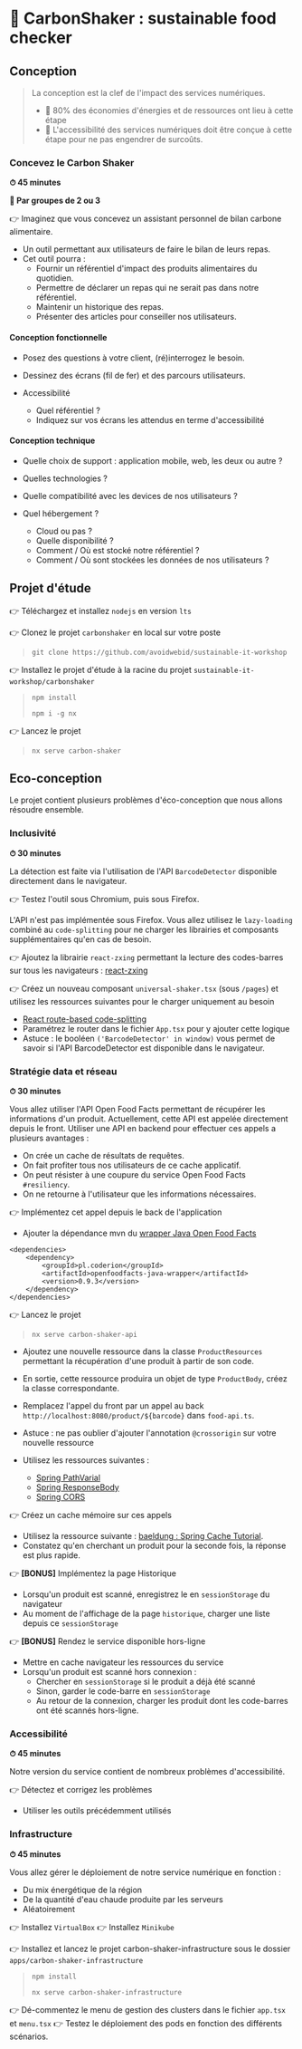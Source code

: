 # 🍹 CarbonShaker : sustainable food checker

## Conception

>La conception est la clef de l'impact des services numériques.
>- 🎯 80% des économies d'énergies et de ressources ont lieu à cette étape
>- 🎯 L'accessibilité des services numériques doit être conçue à cette étape pour ne pas engendrer de surcoûts.

### Concevez le Carbon Shaker

**⏱ 45 minutes**

**🤝 Par groupes de 2 ou 3**

👉 Imaginez que vous concevez un assistant personnel de bilan carbone alimentaire.
- Un outil permettant aux utilisateurs de faire le bilan de leurs repas.
- Cet outil pourra : 
  - Fournir un référentiel d'impact des produits alimentaires du quotidien.
  - Permettre de déclarer un repas qui ne serait pas dans notre référentiel.
  - Maintenir un historique des repas.
  - Présenter des articles pour conseiller nos utilisateurs.

#### Conception fonctionnelle
  - Posez des questions à votre client, (ré)interrogez le besoin.
  - Dessinez des écrans (fil de fer) et des parcours utilisateurs.


  - Accessibilité
    - Quel référentiel ?
    - Indiquez sur vos écrans les attendus en terme d'accessibilité

#### Conception technique
  - Quelle choix de support : application mobile, web, les deux ou autre ?
  - Quelles technologies ?
  - Quelle compatibilité avec les devices de nos utilisateurs ?


  - Quel hébergement ? 
    - Cloud ou pas ?
    - Quelle disponibilité ?
    - Comment / Où est stocké notre référentiel ?
    - Comment / Où sont stockées les données de nos utilisateurs ?

## Projet d'étude
👉 Téléchargez et installez `nodejs` en version `lts`

👉 Clonez le projet `carbonshaker` en local sur votre poste

>`git clone https://github.com/avoidwebid/sustainable-it-workshop`

👉 Installez le projet d'étude à la racine du projet `sustainable-it-workshop/carbonshaker`

>`npm install`
> 
>`npm i -g nx`

👉 Lancez le projet 

>`nx serve carbon-shaker`

## Eco-conception

Le projet contient plusieurs problèmes d'éco-conception que nous allons résoudre ensemble.

### Inclusivité

**⏱ 30 minutes**

La détection est faite via l'utilisation de l'API `BarcodeDetector` disponible directement dans le navigateur.

👉 Testez l'outil sous Chromium, puis sous Firefox.

L'API n'est pas implémentée sous Firefox. 
Vous allez utilisez le `lazy-loading` combiné au `code-splitting` pour ne charger les librairies et composants supplémentaires qu'en cas de besoin.

👉 Ajoutez la librairie `react-zxing` permettant la lecture des codes-barres sur tous les navigateurs : [react-zxing](https://github.com/nomadoda/react-zxing)

👉 Créez un nouveau composant `universal-shaker.tsx` (sous `/pages`) et utilisez les ressources suivantes pour le charger uniquement au besoin
- [React route-based code-splitting](https://reactjs.org/docs/code-splitting.html#route-based-code-splitting)
- Paramétrez le router dans le fichier `App.tsx` pour y ajouter cette logique
- Astuce : le booléen `('BarcodeDetector' in window)` vous permet de savoir si l'API BarcodeDetector est disponible dans le navigateur.

### Stratégie data et réseau

**⏱ 30 minutes**

Vous allez utiliser l'API Open Food Facts permettant de récupérer les informations d'un produit.
Actuellement, cette API est appelée directement depuis le front.
Utiliser une API en backend pour effectuer ces appels a plusieurs avantages :
- On crée un cache de résultats de requêtes.
- On fait profiter tous nos utilisateurs de ce cache applicatif.
- On peut résister à une coupure du service Open Food Facts `#resiliency`.
- On ne retourne à l'utilisateur que les informations nécessaires.

👉 Implémentez cet appel depuis le back de l'application
- Ajouter la dépendance mvn du [wrapper Java Open Food Facts](https://github.com/openfoodfacts/openfoodfacts-java)
```
<dependencies>
    <dependency>
        <groupId>pl.coderion</groupId>
        <artifactId>openfoodfacts-java-wrapper</artifactId>
        <version>0.9.3</version>
    </dependency>
</dependencies>
```

👉 Lancez le projet

>`nx serve carbon-shaker-api`

- Ajoutez une nouvelle ressource dans la classe `ProductResources` permettant la récupération d'une produit à partir de son code.
- En sortie, cette ressource produira un objet de type `ProductBody`, créez la classe correspondante.
- Remplacez l'appel du front par un appel au back `http://localhost:8080/product/${barcode}` dans `food-api.ts`.


- ️Astuce : ne pas oublier d'ajouter l'annotation `@crossorigin` sur votre nouvelle ressource


- Utilisez les ressources suivantes :
  - [Spring PathVarial](https://www.baeldung.com/spring-requestparam-vs-pathvariable#query-parameter-vs-uri-path)
  - [Spring ResponseBody](https://www.baeldung.com/spring-request-response-body#requestbody)
  - [Spring CORS](https://www.baeldung.com/spring-cors#1-crossorigin-on-a-requestmapping-annotated-handler-method)

👉 Créez un cache mémoire sur ces appels
- Utilisez la ressource suivante : [baeldung : Spring Cache Tutorial](https://www.baeldung.com/spring-cache-tutorial#1-cacheable).
- Constatez qu'en cherchant un produit pour la seconde fois, la réponse est plus rapide.

👉 **[BONUS]** Implémentez la page Historique
- Lorsqu'un produit est scanné, enregistrez le en `sessionStorage` du navigateur
- Au moment de l'affichage de la page `historique`, charger une liste depuis ce `sessionStorage`

👉 **[BONUS]** Rendez le service disponible hors-ligne
- Mettre en cache navigateur les ressources du service
- Lorsqu'un produit est scanné hors connexion :
  - Chercher en `sessionStorage` si le produit a déjà été scanné
  - Sinon, garder le code-barre en `sessionStorage`
  - Au retour de la connexion, charger les produit dont les code-barres ont été scannés hors-ligne.

### Accessibilité

**⏱ 45 minutes**

Notre version du service contient de nombreux problèmes d'accessibilité.

👉 Détectez et corrigez les problèmes
- Utiliser les outils précédemment utilisés

### Infrastructure

**⏱ 45 minutes**

Vous allez gérer le déploiement de notre service numérique en fonction :
- Du mix énergétique de la région
- De la quantité d'eau chaude produite par les serveurs
- Aléatoirement

👉 Installez `VirtualBox`
👉 Installez `Minikube`

👉 Installez et lancez le projet carbon-shaker-infrastructure sous le dossier `apps/carbon-shaker-infrastructure`

> `npm install`
> 
> `nx serve carbon-shaker-infrastructure`

👉 Dé-commentez le menu de gestion des clusters dans le fichier `app.tsx` et `menu.tsx`
👉 Testez le déploiement des pods en fonction des différents scénarios.